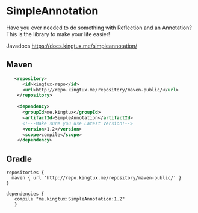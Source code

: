 # SimpleAnnotation
Have you ever needed to do something with Reflection and an Annotation? This is the library to make your life easier!

Javadocs https://docs.kingtux.me/simpleannotation/
## Maven
```xml
   <repository>
      <id>kingtux-repo</id>
      <url>http://repo.kingtux.me/repository/maven-public/</url>
    </repository>
    
    <dependency>
      <groupId>me.kingtux</groupId>
      <artifactId>SimpleAnnotation</artifactId>
      <!---Make sure you use Latest Version!-->
      <version>1.2</version>
      <scope>compile</scope>
    </dependency>
```
## Gradle
```
repositories {
  maven { url 'http://repo.kingtux.me/repository/maven-public/' }
}

dependencies {
   compile "me.kingtux:SimpleAnnotation:1.2"
   }
```

